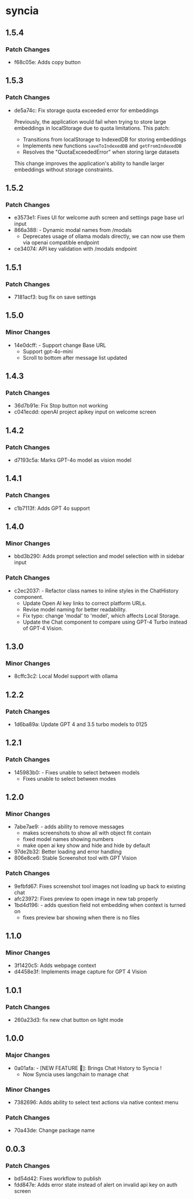 # syncia

## 1.5.4

### Patch Changes

- f68c05e: Adds copy button

## 1.5.3

### Patch Changes

- de5a74c: Fix storage quota exceeded error for embeddings

  Previously, the application would fail when trying to store large embeddings in localStorage due to quota limitations. This patch:

  - Transitions from localStorage to IndexedDB for storing embeddings
  - Implements new functions `saveToIndexedDB` and `getFromIndexedDB`
  - Resolves the "QuotaExceededError" when storing large datasets

  This change improves the application's ability to handle larger embeddings without storage constraints.

## 1.5.2

### Patch Changes

- e3573e1: Fixes UI for welcome auth screen and settings page base url input
- 866a388: - Dynamic modal names from /modals
  - Deprecates usage of ollama modals directly, we can now use them via openai compatible endpoint
- ce34074: API key validation with /modals endpoint

## 1.5.1

### Patch Changes

- 7181acf3: bug fix on save settings

## 1.5.0

### Minor Changes

- 14e0dcff: - Support change Base URL
  - Support gpt-4o-mini
  - Scroll to bottom after message list updated

## 1.4.3

### Patch Changes

- 36d7b91e: Fix Stop button not working
- c041ecdd: openAI project apikey input on welcome screen

## 1.4.2

### Patch Changes

- d7193c5a: Marks GPT-4o model as vision model

## 1.4.1

### Patch Changes

- c1b7113f: Adds GPT 4o support

## 1.4.0

### Minor Changes

- bbd3b290: Adds prompt selection and model selection with in sidebar input

### Patch Changes

- c2ec2037: - Refactor class names to inline styles in the ChatHistory component.
  - Update Open AI key links to correct platform URLs.
  - Revise model naming for better readability.
  - Fix typo: change 'modal' to 'model', which affects Local Storage.
  - Update the Chat component to compare using GPT-4 Turbo instead of GPT-4 Vision.

## 1.3.0

### Minor Changes

- 8cffc3c2: Local Model support with ollama

## 1.2.2

### Patch Changes

- 1d6ba89a: Update GPT 4 and 3.5 turbo models to 0125

## 1.2.1

### Patch Changes

- 145983b0: - Fixes unable to select between models
  - Fixes unable to select between modes

## 1.2.0

### Minor Changes

- 7abe7ae9: - adds ability to remove messages
  - makes screenshots to show all with object fit contain
  - fixed model names showing numbers
  - make open ai key show and hide and hide by default
- 97de2b32: Better loading and error handling
- 806e8ce6: Stable Screenshot tool with GPT Vision

### Patch Changes

- 9efbfd67: Fixes screenshot tool images not loading up back to existing chat
- afc23972: Fixes preview to open image in new tab properly
- 1bd4d196: - adds question field not embedding when context is turned on
  - fixes preview bar showing when there is no files

## 1.1.0

### Minor Changes

- 3f1420c5: Adds webpage context
- d4458e3f: Implements image capture for GPT 4 Vision

## 1.0.1

### Patch Changes

- 260a23d3: fix new chat button on light mode

## 1.0.0

### Major Changes

- 0a01afa: - [NEW FEATURE 🌟]: Brings Chat History to Syncia !
  - Now Syncia uses langchain to manage chat

### Minor Changes

- 7382696: Adds ability to select text actions via native context menu

### Patch Changes

- 70a43de: Change package name

## 0.0.3

### Patch Changes

- bd54d42: Fixes workflow to publish
- fdd847e: Adds error state instead of alert on invalid api key on auth screen

